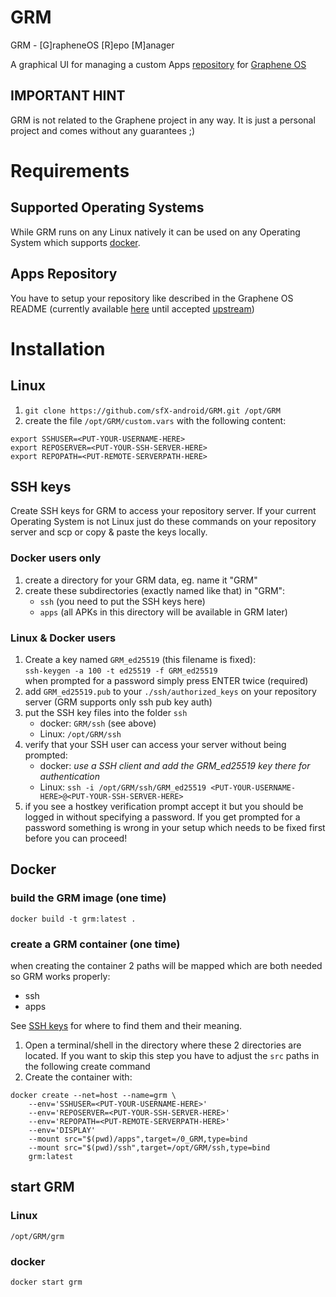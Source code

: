 # GRM
GRM - [G]rapheneOS [R]epo [M]anager

A graphical UI for managing a custom Apps [repository](https://github.com/GrapheneOS/apps.grapheneos.org) for [Graphene OS](https://grapheneos.org/)

## IMPORTANT HINT

GRM is not related to the Graphene project in any way. It is just a personal project and comes without any guarantees ;)


# Requirements

## Supported Operating Systems

While GRM runs on any Linux natively it can be used on any Operating System which supports [docker](https://www.docker.com).

## Apps Repository

You have to setup your repository like described in the Graphene OS README (currently available [here](https://github.com/steadfasterX/apps.grapheneos.org/blob/sfX-guide/README.md) until accepted [upstream](https://github.com/GrapheneOS/apps.grapheneos.org))

# Installation

## Linux

1. `git clone https://github.com/sfX-android/GRM.git /opt/GRM`
2. create the file `/opt/GRM/custom.vars` with the following content:
~~~
export SSHUSER=<PUT-YOUR-USERNAME-HERE>
export REPOSERVER=<PUT-YOUR-SSH-SERVER-HERE>
export REPOPATH=<PUT-REMOTE-SERVERPATH-HERE>
~~~

## SSH keys

Create SSH keys for GRM to access your repository server. If your current Operating System is not Linux just do these commands on your repository server and scp or copy & paste the keys locally.

### Docker users only
1. create a directory for your GRM data, eg. name it "GRM"
2. create these subdirectories (exactly named like that) in "GRM":
    - `ssh` (you need to put the SSH keys here)
    - `apps` (all APKs in this directory will be available in GRM later)

### Linux & Docker users
1. Create a key named `GRM_ed25519` (this filename is fixed):
   <br/>`ssh-keygen -a 100 -t ed25519 -f GRM_ed25519`
   <br/>when prompted for a password simply press ENTER twice (required)
2. add `GRM_ed25519.pub` to your `./ssh/authorized_keys` on your repository server (GRM supports only ssh pub key auth)
3. put the SSH key files into the folder `ssh`
   - docker: `GRM/ssh` (see above)
   - Linux: `/opt/GRM/ssh`
4. verify that your SSH user can access your server without being prompted:
   - docker: _use a SSH client and add the GRM_ed25519 key there for authentication_
   - Linux: `ssh -i /opt/GRM/ssh/GRM_ed25519 <PUT-YOUR-USERNAME-HERE>@<PUT-YOUR-SSH-SERVER-HERE>`
5. if you see a hostkey verification prompt accept it but you should be logged in without specifying a password. If you get prompted for a password something is wrong in your setup which needs to be fixed first before you can proceed!


## Docker

### build the GRM image (one time)

~~~
docker build -t grm:latest .
~~~

### create a GRM container (one time)

when creating the container 2 paths will be mapped which are both needed so GRM works properly:

  - ssh
  - apps

See [SSH keys](README.md#docker-users-only) for where to find them and their meaning.

1. Open a terminal/shell in the directory where these 2 directories are located. If you want to skip this step you have to adjust the `src` paths in the following create command
2. Create the container with:
~~~
docker create --net=host --name=grm \
    --env='SSHUSER=<PUT-YOUR-USERNAME-HERE>'
    --env='REPOSERVER=<PUT-YOUR-SSH-SERVER-HERE>'
    --env='REPOPATH=<PUT-REMOTE-SERVERPATH-HERE>'
    --env='DISPLAY'
    --mount src="$(pwd)/apps",target=/0_GRM,type=bind
    --mount src="$(pwd)/ssh",target=/opt/GRM/ssh,type=bind
    grm:latest
~~~


## start GRM

### Linux

`/opt/GRM/grm`

### docker

`docker start grm`



